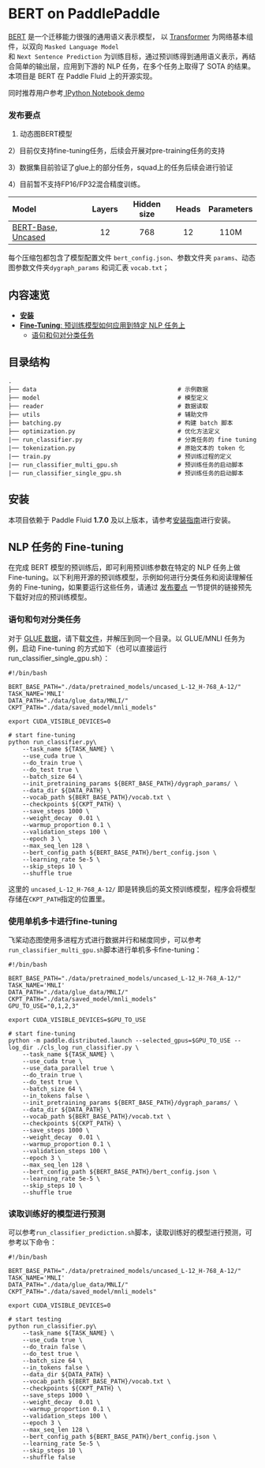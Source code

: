 # BERT on PaddlePaddle

[BERT](https://arxiv.org/abs/1810.04805) 是一个迁移能力很强的通用语义表示模型， 以 [Transformer](https://arxiv.org/abs/1706.03762) 为网络基本组件，以双向 `Masked Language Model`  
和 `Next Sentence Prediction` 为训练目标，通过预训练得到通用语义表示，再结合简单的输出层，应用到下游的 NLP 任务，在多个任务上取得了 SOTA 的结果。本项目是 BERT 在 Paddle Fluid 上的开源实现。

同时推荐用户参考[ IPython Notebook demo](https://aistudio.baidu.com/aistudio/projectDetail/122282)

### 发布要点

1) 动态图BERT模型

2）目前仅支持fine-tuning任务，后续会开展对pre-training任务的支持

3）数据集目前验证了glue上的部分任务，squad上的任务后续会进行验证

4）目前暂不支持FP16/FP32混合精度训练。

| Model | Layers | Hidden size | Heads |Parameters |
| :------| :------: | :------: |:------: |:------: |
| [BERT-Base, Uncased](https://baidu-nlp.bj.bcebos.com/DYGRAPH_models%2FBERT%2Fdata.tar.gz) | 12 | 768 |12 |110M |

每个压缩包都包含了模型配置文件 `bert_config.json`、参数文件夹 `params`、动态图参数文件夹`dygraph_params` 和词汇表 `vocab.txt`；

## 内容速览
- [**安装**](#安装)
- [**Fine-Tuning**: 预训练模型如何应用到特定 NLP 任务上](#nlp-任务的-fine-tuning)
  - [语句和句对分类任务](#语句和句对分类任务)

## 目录结构
```text
.
├── data                                        # 示例数据
├── model                                       # 模型定义
├── reader                                      # 数据读取
├── utils                                       # 辅助文件
├── batching.py                                 # 构建 batch 脚本
├── optimization.py                             # 优化方法定义
|── run_classifier.py                           # 分类任务的 fine tuning
|── tokenization.py                             # 原始文本的 token 化
|── train.py                                    # 预训练过程的定义
|── run_classifier_multi_gpu.sh                 # 预训练任务的启动脚本
|── run_classifier_single_gpu.sh                # 预训练任务的启动脚本
```

## 安装
本项目依赖于 Paddle Fluid **1.7.0** 及以上版本，请参考[安装指南](http://www.paddlepaddle.org/#quick-start)进行安装。

## NLP 任务的 Fine-tuning

在完成 BERT 模型的预训练后，即可利用预训练参数在特定的 NLP 任务上做 Fine-tuning。以下利用开源的预训练模型，示例如何进行分类任务和阅读理解任务的 Fine-tuning，如果要运行这些任务，请通过 [发布要点](#发布要点) 一节提供的链接预先下载好对应的预训练模型。

### 语句和句对分类任务

对于 [GLUE 数据](https://gluebenchmark.com/tasks)，请下载[文件](https://baidu-nlp.bj.bcebos.com/DYGRAPH_models%2FBERT%2Fdata.tar.gz)，并解压到同一个目录。以 GLUE/MNLI 任务为例，启动 Fine-tuning 的方式如下（也可以直接运行run_classifier_single_gpu.sh）：

```shell
#!/bin/bash

BERT_BASE_PATH="./data/pretrained_models/uncased_L-12_H-768_A-12/"
TASK_NAME='MNLI'
DATA_PATH="./data/glue_data/MNLI/"
CKPT_PATH="./data/saved_model/mnli_models"

export CUDA_VISIBLE_DEVICES=0

# start fine-tuning
python run_classifier.py\
    --task_name ${TASK_NAME} \
    --use_cuda true \
    --do_train true \
    --do_test true \
    --batch_size 64 \
    --init_pretraining_params ${BERT_BASE_PATH}/dygraph_params/ \
    --data_dir ${DATA_PATH} \
    --vocab_path ${BERT_BASE_PATH}/vocab.txt \
    --checkpoints ${CKPT_PATH} \
    --save_steps 1000 \
    --weight_decay  0.01 \
    --warmup_proportion 0.1 \
    --validation_steps 100 \
    --epoch 3 \
    --max_seq_len 128 \
    --bert_config_path ${BERT_BASE_PATH}/bert_config.json \
    --learning_rate 5e-5 \
    --skip_steps 10 \
    --shuffle true

```

这里的 `uncased_L-12_H-768_A-12/` 即是转换后的英文预训练模型，程序会将模型存储在`CKPT_PATH`指定的位置里。

### 使用单机多卡进行fine-tuning

飞桨动态图使用多进程方式进行数据并行和梯度同步，可以参考`run_classifier_multi_gpu.sh`脚本进行单机多卡fine-tuning：

```shell
#!/bin/bash

BERT_BASE_PATH="./data/pretrained_models/uncased_L-12_H-768_A-12/"
TASK_NAME='MNLI'
DATA_PATH="./data/glue_data/MNLI/"
CKPT_PATH="./data/saved_model/mnli_models"
GPU_TO_USE="0,1,2,3"

export CUDA_VISIBLE_DEVICES=$GPU_TO_USE

# start fine-tuning
python -m paddle.distributed.launch --selected_gpus=$GPU_TO_USE --log_dir ./cls_log run_classifier.py \
    --task_name ${TASK_NAME} \
    --use_cuda true \
    --use_data_parallel true \
    --do_train true \
    --do_test true \
    --batch_size 64 \
    --in_tokens false \
    --init_pretraining_params ${BERT_BASE_PATH}/dygraph_params/ \
    --data_dir ${DATA_PATH} \
    --vocab_path ${BERT_BASE_PATH}/vocab.txt \
    --checkpoints ${CKPT_PATH} \
    --save_steps 1000 \
    --weight_decay  0.01 \
    --warmup_proportion 0.1 \
    --validation_steps 100 \
    --epoch 3 \
    --max_seq_len 128 \
    --bert_config_path ${BERT_BASE_PATH}/bert_config.json \
    --learning_rate 5e-5 \
    --skip_steps 10 \
    --shuffle true
```

### 读取训练好的模型进行预测

可以参考`run_classifier_prediction.sh`脚本，读取训练好的模型进行预测，可参考以下命令：

```shell
#!/bin/bash

BERT_BASE_PATH="./data/pretrained_models/uncased_L-12_H-768_A-12/"
TASK_NAME='MNLI'
DATA_PATH="./data/glue_data/MNLI/"
CKPT_PATH="./data/saved_model/mnli_models"

export CUDA_VISIBLE_DEVICES=0

# start testing
python run_classifier.py\
    --task_name ${TASK_NAME} \
    --use_cuda true \
    --do_train false \
    --do_test true \
    --batch_size 64 \
    --in_tokens false \
    --data_dir ${DATA_PATH} \
    --vocab_path ${BERT_BASE_PATH}/vocab.txt \
    --checkpoints ${CKPT_PATH} \
    --save_steps 1000 \
    --weight_decay  0.01 \
    --warmup_proportion 0.1 \
    --validation_steps 100 \
    --epoch 3 \
    --max_seq_len 128 \
    --bert_config_path ${BERT_BASE_PATH}/bert_config.json \
    --learning_rate 5e-5 \
    --skip_steps 10 \
    --shuffle false
```
